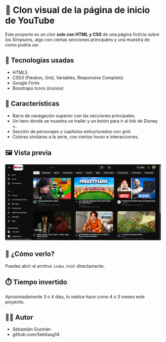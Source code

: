 # 🎥 Clon visual de la página de inicio de YouTube

Este proyecto es un clon **solo con HTML y CSS** de una página ficticia sobre los Simpsons, algo con ciertas secciones principales y una muestra de como podría ser.

## 🧠 Tecnologías usadas

- HTML5
- CSS3 (Flexbox, Grid, Variables, Responsive Completo)
- Google Fonts
- Boostraps Icons (iconos)

## 📐 Características

- Barra de navegación superior con las secciones principales.
- Un hero donde se muestra un trailer y un botón para ir al link de Disney +.
- Sección de personajes y capítulos estructurados con grid.
- Colores similares a la serie, con ciertos hover e interacciones.

## 🖼️ Vista previa

![Captura del proyecto](https://github.com/Sebitasg14/landing-yt/blob/main/img/landing-yt.PNG)


## 🚀 ¿Cómo verlo?

Puedes abrir el archivo `index.html` directamente.

## ⏱️ Tiempo invertido

Aproximadamente 3 o 4 dias, lo realice hace como 4 o 3 meses este proyecto.

## 👨‍💻 Autor

- Sebastián Guzmán
- github.com/Sebitasg14